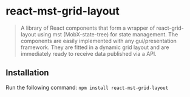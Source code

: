 # react-mst-grid-layout

> A library of React components that form a wrapper of react-grid-layout using mst (MobX-state-tree) for state management.
> The components are easily implemented with any gui/presentation framework. They are fitted in a dynamic grid layout and are immediately ready to receive data published via a API.  

## Installation
Run the following command:
`npm install react-mst-grid-layout`
